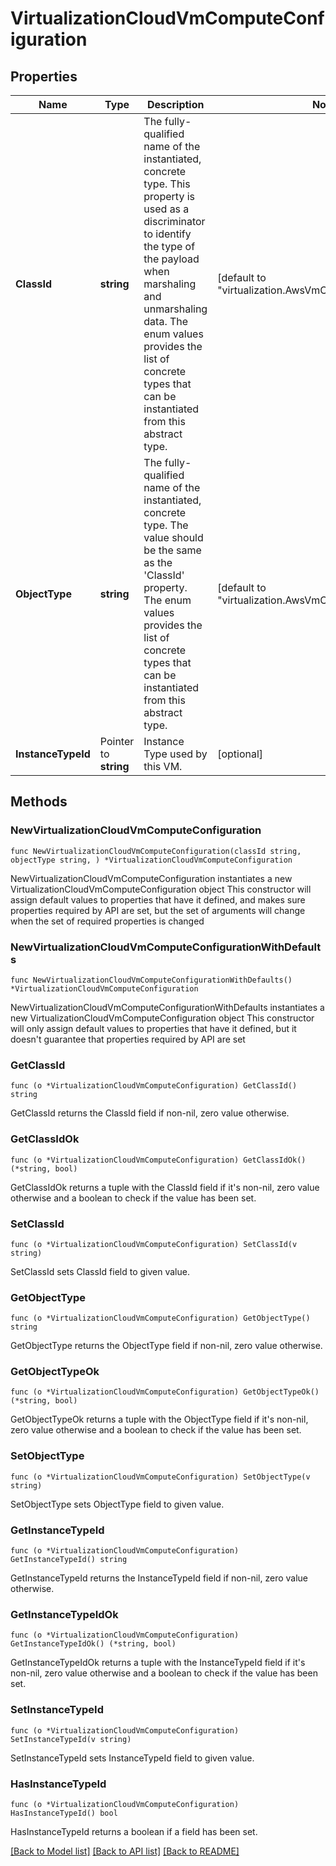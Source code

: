 # VirtualizationCloudVmComputeConfiguration

## Properties

Name | Type | Description | Notes
------------ | ------------- | ------------- | -------------
**ClassId** | **string** | The fully-qualified name of the instantiated, concrete type. This property is used as a discriminator to identify the type of the payload when marshaling and unmarshaling data. The enum values provides the list of concrete types that can be instantiated from this abstract type. | [default to "virtualization.AwsVmComputeConfiguration"]
**ObjectType** | **string** | The fully-qualified name of the instantiated, concrete type. The value should be the same as the &#39;ClassId&#39; property. The enum values provides the list of concrete types that can be instantiated from this abstract type. | [default to "virtualization.AwsVmComputeConfiguration"]
**InstanceTypeId** | Pointer to **string** | Instance Type used by this VM. | [optional] 

## Methods

### NewVirtualizationCloudVmComputeConfiguration

`func NewVirtualizationCloudVmComputeConfiguration(classId string, objectType string, ) *VirtualizationCloudVmComputeConfiguration`

NewVirtualizationCloudVmComputeConfiguration instantiates a new VirtualizationCloudVmComputeConfiguration object
This constructor will assign default values to properties that have it defined,
and makes sure properties required by API are set, but the set of arguments
will change when the set of required properties is changed

### NewVirtualizationCloudVmComputeConfigurationWithDefaults

`func NewVirtualizationCloudVmComputeConfigurationWithDefaults() *VirtualizationCloudVmComputeConfiguration`

NewVirtualizationCloudVmComputeConfigurationWithDefaults instantiates a new VirtualizationCloudVmComputeConfiguration object
This constructor will only assign default values to properties that have it defined,
but it doesn't guarantee that properties required by API are set

### GetClassId

`func (o *VirtualizationCloudVmComputeConfiguration) GetClassId() string`

GetClassId returns the ClassId field if non-nil, zero value otherwise.

### GetClassIdOk

`func (o *VirtualizationCloudVmComputeConfiguration) GetClassIdOk() (*string, bool)`

GetClassIdOk returns a tuple with the ClassId field if it's non-nil, zero value otherwise
and a boolean to check if the value has been set.

### SetClassId

`func (o *VirtualizationCloudVmComputeConfiguration) SetClassId(v string)`

SetClassId sets ClassId field to given value.


### GetObjectType

`func (o *VirtualizationCloudVmComputeConfiguration) GetObjectType() string`

GetObjectType returns the ObjectType field if non-nil, zero value otherwise.

### GetObjectTypeOk

`func (o *VirtualizationCloudVmComputeConfiguration) GetObjectTypeOk() (*string, bool)`

GetObjectTypeOk returns a tuple with the ObjectType field if it's non-nil, zero value otherwise
and a boolean to check if the value has been set.

### SetObjectType

`func (o *VirtualizationCloudVmComputeConfiguration) SetObjectType(v string)`

SetObjectType sets ObjectType field to given value.


### GetInstanceTypeId

`func (o *VirtualizationCloudVmComputeConfiguration) GetInstanceTypeId() string`

GetInstanceTypeId returns the InstanceTypeId field if non-nil, zero value otherwise.

### GetInstanceTypeIdOk

`func (o *VirtualizationCloudVmComputeConfiguration) GetInstanceTypeIdOk() (*string, bool)`

GetInstanceTypeIdOk returns a tuple with the InstanceTypeId field if it's non-nil, zero value otherwise
and a boolean to check if the value has been set.

### SetInstanceTypeId

`func (o *VirtualizationCloudVmComputeConfiguration) SetInstanceTypeId(v string)`

SetInstanceTypeId sets InstanceTypeId field to given value.

### HasInstanceTypeId

`func (o *VirtualizationCloudVmComputeConfiguration) HasInstanceTypeId() bool`

HasInstanceTypeId returns a boolean if a field has been set.


[[Back to Model list]](../README.md#documentation-for-models) [[Back to API list]](../README.md#documentation-for-api-endpoints) [[Back to README]](../README.md)


